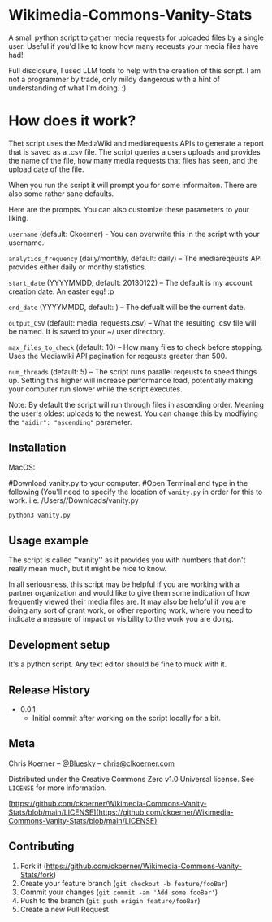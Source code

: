 # Wikimedia-Commons-Vanity-Stats
A small python script to gather media requests for uploaded files by a single user. Useful if you'd like to know how many reqeusts your media files have had!

Full disclosure, I used LLM tools to help with the creation of this script. I am not a programmer by trade, only mildy dangerous with a hint of understanding of what I'm doing. :) 

# How does it work?
Thet script uses the MediaWiki and mediarequests APIs to generate a report that is saved as a .csv file. The script queries a users uploads and provides the name of the file, how many media requests that files has seen, and the upload date of the file. 

When you run the script it will prompt you for some informaiton. There are also some rather sane defaults. 

Here are the prompts. You can also customize these parameters to your liking.

```username``` (default: Ckoerner) - You can overwrite this in the script with your username.

```analytics_frequency``` (daily/monthly, default: daily) – The mediareqeusts API provides either daily or monthy statistics.

```start_date``` (YYYYMMDD, default: 20130122) – The default is my account creation date. An easter egg! :p

```end_date``` (YYYYMMDD, default: <current date>) – The defualt will be the current date.

```output_CSV``` (default: media_requests.csv) – What the resulting .csv file will be named. It is saved to your ~/ user directory.

```max_files_to_check``` (default: 10) – How many files to check before stopping. Uses the Mediawiki API pagination for reqeusts greater than 500. 

```num_threads``` (default: 5) – The script runs parallel reqeusts to speed things up. Setting this higher will increase performance load, potentially making your computer run slower while the script executes.

Note: By default the script will run through files in ascending order. Meaning the user's oldest uploads to the newest. You can change this by modfiying the ```"aidir": "ascending"``` parameter. 

## Installation

MacOS:

#Download vanity.py to your computer.
#Open Terminal and type in the following (You'll need to specify the location of ```vanity.py``` in order for this to work. i.e. /Users/<username>/Downloads/vanity.py

```sh
python3 vanity.py
```

## Usage example

The script is called ''vanity'' as it provides you with numbers that don't really mean much, but it might be nice to know. 

In all seriousness, this script may be helpful if you are working with a partner organization and would like to give them some indication of how frequently viewed their media files are. It may also be helpful if you are doing any sort of grant work, or other reporting work, where you need to indicate a measure of impact or visibility to the work you are doing.

## Development setup

It's a python script. Any text editor should be fine to muck with it. 

## Release History

* 0.0.1
    * Initial commit after working on the script locally for a bit.

## Meta

Chris Koerner – [@Bluesky](https://bsky.app/profile/clkoerner.com) – chris@clkoerner.com

Distributed under the Creative Commons Zero v1.0 Universal license. See ``LICENSE`` for more information.

[https://github.com/ckoerner/Wikimedia-Commons-Vanity-Stats/blob/main/LICENSE](https://github.com/ckoerner/Wikimedia-Commons-Vanity-Stats/blob/main/LICENSE)

## Contributing

1. Fork it (<https://github.com/ckoerner/Wikimedia-Commons-Vanity-Stats/fork>)
2. Create your feature branch (`git checkout -b feature/fooBar`)
3. Commit your changes (`git commit -am 'Add some fooBar'`)
4. Push to the branch (`git push origin feature/fooBar`)
5. Create a new Pull Request
